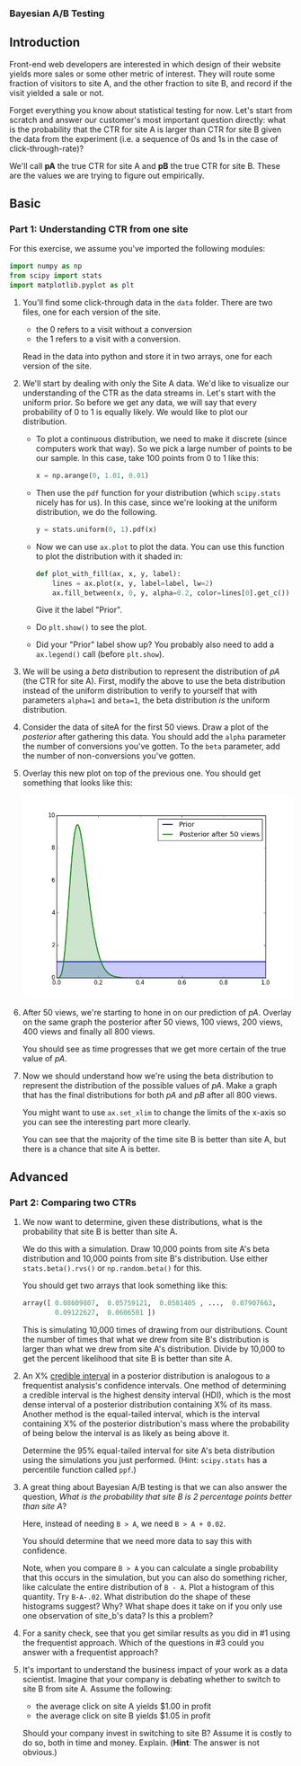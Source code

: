 ### Bayesian A/B Testing

## Introduction

Front-end web developers are interested in which design of their website yields more sales or some other metric of interest. They will route some fraction of visitors to site A, and the other fraction to site B, and record if the visit yielded a sale or not.

Forget everything you know about statistical testing for now. Let's start from scratch and answer our customer's most important question directly: what is the probability that the CTR for site A is larger than CTR for site B given the data from the experiment (i.e. a sequence of 0s and 1s in the case of click-through-rate)?

We'll call **pA** the true CTR for site A and **pB** the true CTR for site B. These are the values we are trying to figure out empirically.

## Basic

### Part 1: Understanding CTR from one site

For this exercise, we assume you've imported the following modules:

```python
import numpy as np
from scipy import stats
import matplotlib.pyplot as plt
```

1. You'll find some click-through data in the `data` folder. There are two files, one for each version of the site.
    * the 0 refers to a visit without a conversion
    * the 1 refers to a visit with a conversion.

    Read in the data into python and store it in two arrays, one for each version of the site.

2. We'll start by dealing with only the Site A data. We'd like to visualize our understanding of the CTR as the data streams in. Let's start with the uniform prior. So before we get any data, we will say that every probability of 0 to 1 is equally likely. We would like to plot our distribution.

    * To plot a continuous distribution, we need to make it discrete (since computers work that way). So we pick a large number of points to be our sample. In this case, take 100 points from 0 to 1 like this:

        ```python
        x = np.arange(0, 1.01, 0.01)
        ```

    * Then use the `pdf` function for your distribution (which `scipy.stats` nicely has for us). In this case, since we're looking at the uniform distribution, we do the following.

        ```python
        y = stats.uniform(0, 1).pdf(x)
        ```

    * Now we can use `ax.plot` to plot the data. You can use this function to plot the distribution with it shaded in:

        ```python
        def plot_with_fill(ax, x, y, label):
            lines = ax.plot(x, y, label=label, lw=2)
            ax.fill_between(x, 0, y, alpha=0.2, color=lines[0].get_c())
        ```

        Give it the label "Prior".

    * Do `plt.show()` to see the plot.

    * Did your "Prior" label show up? You probably also need to add a `ax.legend()` call (before `plt.show`).

3. We will be using a *beta* distribution to represent the distribution of *pA* (the CTR for site A). First, modify the above to use the beta distribution instead of the uniform distribution to verify to yourself that with parameters `alpha=1` and `beta=1`, the beta distribution *is* the uniform distribution.

4. Consider the data of siteA for the first 50 views. Draw a plot of the *posterior* after gathering this data. You should add the `alpha` parameter the number of conversions you've gotten. To the `beta` parameter, add the number of non-conversions you've gotten.

5. Overlay this new plot on top of the previous one. You should get something that looks like this:

    ![Prior and Posterior](images/prior_posterior.png)

6. After 50 views, we're starting to hone in on our prediction of *pA*. Overlay on the same graph the posterior after 50 views, 100 views, 200 views, 400 views and finally all 800 views.

    You should see as time progresses that we get more certain of the true value of *pA*.

7. Now we should understand how we're using the beta distribution to represent the distribution of the possible values of *pA*. Make a graph that has the final distributions for both *pA* and *pB* after all 800 views.

    You might want to use `ax.set_xlim` to change the limits of the x-axis so you can see the interesting part more clearly.

    You can see that the majority of the time site B is better than site A, but there is a chance that site A is better.

## Advanced

### Part 2: Comparing two CTRs

1. We now want to determine, given these distributions, what is the probability that site B is better than site A.

    We do this with a simulation. Draw 10,000 points from site A's beta distribution and 10,000 points from site B's distribution. Use either `stats.beta().rvs()` or `np.random.beta()` for this.

    You should get two arrays that look something like this:

    ```python
    array([ 0.08609807,  0.05759121,  0.0581405 , ...,  0.07907663,
            0.09122627,  0.0606501 ])
    ```

    This is simulating 10,000 times of drawing from our distributions. Count the number of times that what we drew from site B's distribution is larger than what we drew from site A's distribution. Divide by 10,000 to get the percent likelihood that site B is better than site A.

2. An X% [credible interval](https://en.wikipedia.org/wiki/Credible_interval) in a posterior distribution is analogous to a frequentist analysis's confidence intervals. One method of determining a credible interval is the highest density interval (HDI), which is the most dense interval of a posterior distribution containing X% of its mass. Another method is the equal-tailed interval, which is the interval containing X% of the posterior distribution's mass where the probability of being below the interval is as likely as being above it.

    Determine the 95% equal-tailed interval for site A's beta distribution using the simulations you just performed. (Hint: `scipy.stats` has a percentile function called `ppf`.)

3. A great thing about Bayesian A/B testing is that we can also answer the question, *What is the probability that site B is 2 percentage points better than site A*?

    Here, instead of needing `B > A`, we need `B > A + 0.02`.

    You should determine that we need more data to say this with confidence.

    Note, when you compare `B > A` you can calculate a single probability that this occurs in the simulation, but you can also do something richer, like calculate the
    entire distribution of `B - A`. Plot a histogram of this quantity. Try `B-A-.02`. What distribution do the shape of these histograms suggest? Why? What shape does it take on if you only use one observation of site_b's data? Is this a problem?

4. For a sanity check, see that you get similar results as you did in #1 using the frequentist approach. Which of the questions in #3 could you answer with a frequentist approach?

5. It's important to understand the business impact of your work as a data scientist. Imagine that your company is debating whether to switch to site B from site A. Assume the following:
    * the average click on site A yields $1.00 in profit
    * the average click on site B yields $1.05 in profit

    Should your company invest in switching to site B? Assume it is costly to do so, both in time and money. Explain. (**Hint**: The answer is not obvious.)
